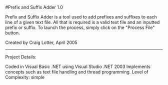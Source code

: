 #Prefix and Suffix Adder 1.0

Prefix and Suffix Adder is a tool used to add prefixes and suffixes to each line of a given text file. All that is required is a valid text file and an inputted prefix or suffix. To launch the process, simply click on the "Process File" button.

Created by Craig Lotter, April 2005

*********************************

Project Details:

Coded in Visual Basic .NET using Visual Studio .NET 2003
Implements concepts such as text file handling and thread programming.
Level of Complexity: simple
